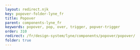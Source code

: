 ```yaml
---
layout: redirect.njk
key: popover-folder-lyne_fr
title: Popover
parent: components-lyne_fr
keywords: popover, pop, over, trigger, popver-trigger
order: 310
redirect: /fr/design-system/lyne/components/popover/popover/
folder: true
---
```

